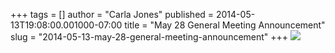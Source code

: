 +++
tags = []
author = "Carla Jones"
published = 2014-05-13T19:08:00.001000-07:00
title = "May 28 General Meeting Announcement"
slug = "2014-05-13-may-28-general-meeting-announcement"
+++
[![](/img/blog/thumbnails/2014-05-13-may-28-general-meeting-announcement-052814+NWDRA+meeting.jpg)](/img/blog/2014-05-13-may-28-general-meeting-announcement-052814+NWDRA+meeting.jpg)

